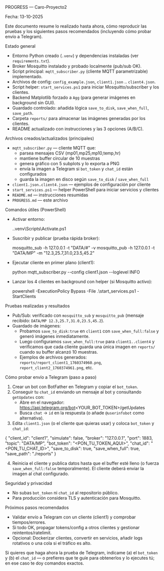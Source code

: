 PROGRESS — Caro-Proyecto2

Fecha: 13-10-2025

Este documento resume lo realizado hasta ahora, cómo reproducir las pruebas y los siguientes pasos recomendados (incluyendo cómo probar envío a Telegram).

Estado general
- Entorno Python creado (`.venv`) y dependencias instaladas (ver `requirements.txt`).
- Broker Mosquitto instalado y probado localmente (pub/sub OK).
- Script principal: `mqtt_subscriber.py` (cliente MQTT parametrizable) implementado.
- Archivos de config: `config_example.json`, `client1.json` .. `client4.json`.
- Script helper: `start_services.ps1` para iniciar Mosquitto/subscriber y los clientes.
- Backend Matplotlib forzado a `Agg` (para generar imágenes en background sin GUI).
- Guardado controlado: añadida lógica `save_to_disk`, `save_when_full`, `save_path`.
- Carpeta `reports/` para almacenar las imágenes generadas por los clientes.
- README actualizado con instrucciones y las 3 opciones (A/B/C).

Archivos creados/actualizados (principales)
- `mqtt_subscriber.py` — cliente MQTT que:
  - parsea mensajes CSV (mp01,mp25,mp10,temp,hr)
  - mantiene buffer circular de 10 muestras
  - genera gráfico con 5 subplots y lo exporta a PNG
  - envía la imagen a Telegram si `bot_token` y `chat_id` están configurados
  - guarda la imagen en disco según `save_to_disk` / `save_when_full`
- `client1.json`..`client4.json` — ejemplos de configuración por cliente
- `start_services.ps1` — helper PowerShell para iniciar servicios y clientes
- `README.md` — instrucciones resumidas
- `PROGRESS.md` — este archivo

Comandos útiles (PowerShell)
- Activar entorno:

  .\.venv\Scripts\Activate.ps1

- Suscribir y publicar (prueba rápida broker):

  mosquitto_sub -h 127.0.0.1 -t "DATA/#" -v
  mosquitto_pub -h 127.0.0.1 -t "DATA/MP" -m "12.3,25.7,31.0,23.5,45.2"

- Ejecutar cliente en primer plano (client1):

  python mqtt_subscriber.py --config client1.json --loglevel INFO

- Lanzar los 4 clientes en background con helper (si Mosquitto activo):

  powershell -ExecutionPolicy Bypass -File .\start_services.ps1 -StartClients

Pruebas realizadas y resultados
- Pub/Sub: verificado con `mosquitto_sub` y `mosquitto_pub` (mensaje recibido: `DATA/MP 12.3,25.7,31.0,23.5,45.2`).
- Guardado de imágenes:
  - Probamos `save_to_disk:true` en `client1` con `save_when_full:false` y generó imágenes inmediatamente.
  - Luego configuramos `save_when_full:true` para `client1..client4` y verificamos que cada cliente guarda una única imagen en `reports/` cuando su buffer alcanzó 10 muestras.
  - Ejemplos de archivos generados: `reports/report_client1_1760374960.png`, `report_client2_1760374961.png`, etc.

Cómo probar envío a Telegram (paso a paso)
1. Crear un bot con BotFather en Telegram y copiar el `bot_token`.
2. Conseguir tu `chat_id` enviando un mensaje al bot y consultando `getUpdates` con:
   - Abre en el navegador:
     https://api.telegram.org/bot<YOUR_BOT_TOKEN>/getUpdates
   - Busca `chat` → `id` en la respuesta (o añade `@userinfobot` como alternativa).
3. Edita `client1.json` (o el cliente que quieras usar) y coloca `bot_token` y `chat_id`:

  {
    "client_id": "client1",
    "simulate": false,
    "broker": "127.0.0.1",
    "port": 1883,
    "topic": "DATA/MP",
    "bot_token": "<PON_TU_TOKEN_AQUI>",
    "chat_id": "<PON_TU_CHAT_ID>",
    "save_to_disk": true,
    "save_when_full": true,
    "save_path": "./reports"
  }

4. Reinicia el cliente y publica datos hasta que el buffer esté lleno (o fuerza `save_when_full:false` temporalmente). El cliente deberá enviar la imagen al chat configurado.

Seguridad y privacidad
- No subas `bot_token` ni `chat_id` al repositorio público.
- Para producción considera TLS y autenticación para Mosquitto.

Próximos pasos recomendados
- Validar envío a Telegram con un cliente (client1) y comprobar tiempos/errores.
- Si todo OK, propagar tokens/config a otros clientes y gestionar reintentos/ratelimit.
- Opcional: Dockerizar clientes, convertir en servicios, añadir logs rotativos o una cola si el tráfico es alto.

Si quieres que haga ahora la prueba de Telegram, indícame (a) el `bot_token` y (b) el `chat_id` — o prefieres que te guíe para obtenerlos y lo ejecutes tú; en ese caso te doy comandos exactos.
